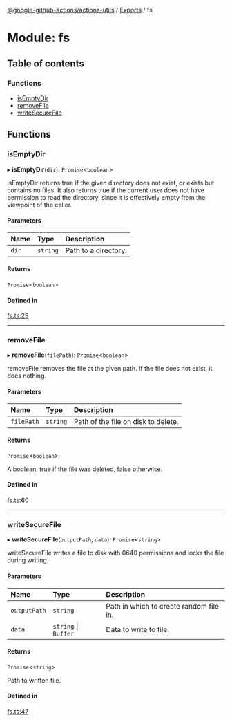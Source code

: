 [@google-github-actions/actions-utils](../README.md) / [Exports](../modules.md) / fs

# Module: fs

## Table of contents

### Functions

- [isEmptyDir](fs.md#isemptydir)
- [removeFile](fs.md#removefile)
- [writeSecureFile](fs.md#writesecurefile)

## Functions

### isEmptyDir

▸ **isEmptyDir**(`dir`): `Promise`<`boolean`\>

isEmptyDir returns true if the given directory does not exist, or exists but
contains no files. It also returns true if the current user does not have
permission to read the directory, since it is effectively empty from the
viewpoint of the caller.

#### Parameters

| Name | Type | Description |
| :------ | :------ | :------ |
| `dir` | `string` | Path to a directory. |

#### Returns

`Promise`<`boolean`\>

#### Defined in

[fs.ts:29](https://github.com/google-github-actions/actions-utils/blob/main/src/fs.ts#L29)

___

### removeFile

▸ **removeFile**(`filePath`): `Promise`<`boolean`\>

removeFile removes the file at the given path. If the file does not exist, it
does nothing.

#### Parameters

| Name | Type | Description |
| :------ | :------ | :------ |
| `filePath` | `string` | Path of the file on disk to delete. |

#### Returns

`Promise`<`boolean`\>

A boolean, true if the file was deleted, false otherwise.

#### Defined in

[fs.ts:60](https://github.com/google-github-actions/actions-utils/blob/main/src/fs.ts#L60)

___

### writeSecureFile

▸ **writeSecureFile**(`outputPath`, `data`): `Promise`<`string`\>

writeSecureFile writes a file to disk with 0640 permissions and locks the
file during writing.

#### Parameters

| Name | Type | Description |
| :------ | :------ | :------ |
| `outputPath` | `string` | Path in which to create random file in. |
| `data` | `string` \| `Buffer` | Data to write to file. |

#### Returns

`Promise`<`string`\>

Path to written file.

#### Defined in

[fs.ts:47](https://github.com/google-github-actions/actions-utils/blob/main/src/fs.ts#L47)
